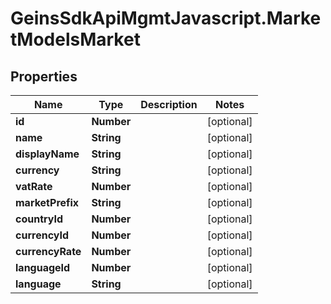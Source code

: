 # GeinsSdkApiMgmtJavascript.MarketModelsMarket

## Properties

Name | Type | Description | Notes
------------ | ------------- | ------------- | -------------
**id** | **Number** |  | [optional] 
**name** | **String** |  | [optional] 
**displayName** | **String** |  | [optional] 
**currency** | **String** |  | [optional] 
**vatRate** | **Number** |  | [optional] 
**marketPrefix** | **String** |  | [optional] 
**countryId** | **Number** |  | [optional] 
**currencyId** | **Number** |  | [optional] 
**currencyRate** | **Number** |  | [optional] 
**languageId** | **Number** |  | [optional] 
**language** | **String** |  | [optional] 


